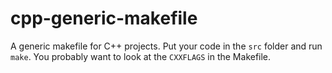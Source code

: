 # cpp-generic-makefile
A generic makefile for C++ projects. Put your code in the `src` folder and run `make`. You probably want to look at the `CXXFLAGS` in the Makefile.
